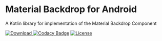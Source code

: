 # Material Backdrop for Android
A Kotlin library for implementation of the Material Backdrop Component

 [ ![Download](https://api.bintray.com/packages/vanpra/android/com.vanpra.backdrop/images/download.svg?version=0.1.0) ](https://bintray.com/vanpra/android/com.vanpra.backdrop/0.1.0/link)
 [![Codacy Badge](https://api.codacy.com/project/badge/Grade/30289e7200cb406ba9d1c472d60041cc)](https://www.codacy.com/manual/pranav.maganti/AndroidBackdrop?utm_source=github.com&amp;utm_medium=referral&amp;utm_content=vanpra/AndroidBackdrop&amp;utm_campaign=Badge_Grade)
 [![License](https://img.shields.io/badge/License-Apache%202.0-blue.svg)](https://opensource.org/licenses/Apache-2.0)
